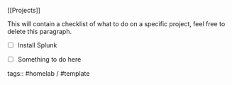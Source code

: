 [[Projects]]

This will contain a checklist of what to do on a specific project, feel free to delete this paragraph.

- [ ] Install Splunk
- [ ] Something to do here


tags:: #homelab / #template 